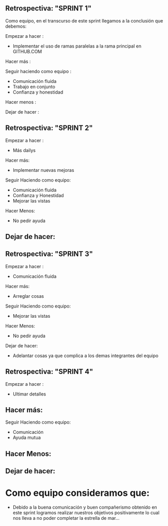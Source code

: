 ## Retrospectiva: "SPRINT 1"

Como equipo, en el transcurso de este sprint llegamos a la conclusión que debemos:

Empezar a hacer : 
- Implementar el uso de ramas paralelas a la rama principal en GITHUB.COM

Hacer más :

Seguir haciendo como equipo :
- Comunicación fluida
- Trabajo en conjunto
- Confianza y honestidad

Hacer menos :

Dejar de hacer :


## Retrospectiva: "SPRINT 2"

Empezar a hacer :
- Más dailys

Hacer más:
- Implementar nuevas mejoras

Seguir Haciendo como equipo:
- Comunicación fluida
- Confianza y Honestidad
- Mejorar las vistas 

Hacer Menos:
- No pedir ayuda

Dejar de hacer:
-  

## Retrospectiva: "SPRINT 3"

Empezar a hacer :
- Comunicación fluida

Hacer más:
- Arreglar cosas

Seguir Haciendo como equipo:
- Mejorar las vistas 

Hacer Menos:
- No pedir ayuda

Dejar de hacer:
- Adelantar cosas ya que complica a los demas integrantes del equipo

## Retrospectiva: "SPRINT 4"

Empezar a hacer :
- Ultimar detalles

Hacer más:
- 

Seguir Haciendo como equipo:
- Comunicación 
- Ayuda mutua

Hacer Menos:
- 

Dejar de hacer:
- 

# Como equipo consideramos que:
- Debido a la buena comunicación y buen compañerismo obtenido en este sprint logramos realizar nuestros objetivos positivamente lo cual nos lleva a no poder completar la estrella de mar...
